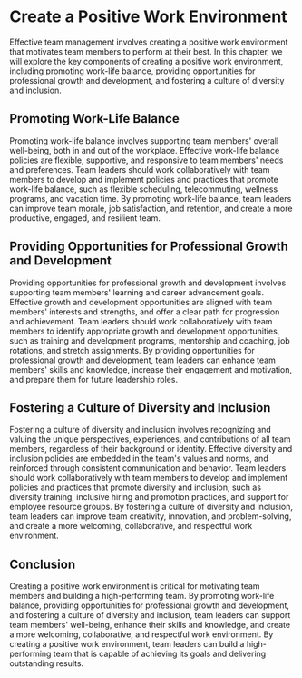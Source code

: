 # Create a Positive Work Environment

Effective team management involves creating a positive work environment that motivates team members to perform at their best. In this chapter, we will explore the key components of creating a positive work environment, including promoting work-life balance, providing opportunities for professional growth and development, and fostering a culture of diversity and inclusion.

## Promoting Work-Life Balance

Promoting work-life balance involves supporting team members' overall well-being, both in and out of the workplace. Effective work-life balance policies are flexible, supportive, and responsive to team members' needs and preferences. Team leaders should work collaboratively with team members to develop and implement policies and practices that promote work-life balance, such as flexible scheduling, telecommuting, wellness programs, and vacation time. By promoting work-life balance, team leaders can improve team morale, job satisfaction, and retention, and create a more productive, engaged, and resilient team.

## Providing Opportunities for Professional Growth and Development

Providing opportunities for professional growth and development involves supporting team members' learning and career advancement goals. Effective growth and development opportunities are aligned with team members' interests and strengths, and offer a clear path for progression and achievement. Team leaders should work collaboratively with team members to identify appropriate growth and development opportunities, such as training and development programs, mentorship and coaching, job rotations, and stretch assignments. By providing opportunities for professional growth and development, team leaders can enhance team members' skills and knowledge, increase their engagement and motivation, and prepare them for future leadership roles.

## Fostering a Culture of Diversity and Inclusion

Fostering a culture of diversity and inclusion involves recognizing and valuing the unique perspectives, experiences, and contributions of all team members, regardless of their background or identity. Effective diversity and inclusion policies are embedded in the team's values and norms, and reinforced through consistent communication and behavior. Team leaders should work collaboratively with team members to develop and implement policies and practices that promote diversity and inclusion, such as diversity training, inclusive hiring and promotion practices, and support for employee resource groups. By fostering a culture of diversity and inclusion, team leaders can improve team creativity, innovation, and problem-solving, and create a more welcoming, collaborative, and respectful work environment.

## Conclusion

Creating a positive work environment is critical for motivating team members and building a high-performing team. By promoting work-life balance, providing opportunities for professional growth and development, and fostering a culture of diversity and inclusion, team leaders can support team members' well-being, enhance their skills and knowledge, and create a more welcoming, collaborative, and respectful work environment. By creating a positive work environment, team leaders can build a high-performing team that is capable of achieving its goals and delivering outstanding results.

